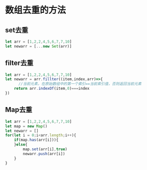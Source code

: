 # 数组去重的方法

## set去重

```javascript
let arr = [1,2,2,4,5,6,7,7,10]
let newarr = [...new Set(arr)]
```

## filter去重

```javascript
let arr = [1,2,2,4,5,6,7,7,10]
let newarr = arr.fillter((item,index,arr)=>{
      //当前元素，在原始数组中的第一个索引==当前索引值，否则返回当前元素
    return arr.indexOf(item,0)===index
})
```

## Map去重

```javascript
let arr = [1,2,2,4,5,6,7,7,10]
let map = new Map()
let newarr = []
for(let i = 0;i<arr.length;i++){
    if(map.has(arr[i])){
    }else{
        map.set(arr[i],true)
        newarr.push(arr[i])
    }
}

```

